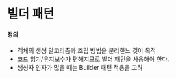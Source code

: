# 빌더 패턴

#### 정의
  - 객체의 생성 알고리즘과 조립 방법을 분리한느 것이 목적
  - 코드 읽기/유지보수가 편해지므로 빌더 패턴을 사용해야 한다.
  - 생성자 인자가 많을 때는 Builder 패턴 적용을 고려
